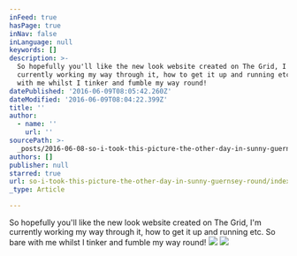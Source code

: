 ```yaml
---
inFeed: true
hasPage: true
inNav: false
inLanguage: null
keywords: []
description: >-
  So hopefully you'll like the new look website created on The Grid, I'm
  currently working my way through it, how to get it up and running etc. So bare
  with me whilst I tinker and fumble my way round!
datePublished: '2016-06-09T08:05:42.260Z'
dateModified: '2016-06-09T08:04:22.399Z'
title: ''
author:
  - name: ''
    url: ''
sourcePath: >-
  _posts/2016-06-08-so-i-took-this-picture-the-other-day-in-sunny-guernsey-round.md
authors: []
publisher: null
starred: true
url: so-i-took-this-picture-the-other-day-in-sunny-guernsey-round/index.html
_type: Article

---
```

So hopefully you'll like the new look website created on The Grid, I'm currently working my way through it, how to get it up and running etc. So bare with me whilst I tinker and fumble my way round!
![](https://the-grid-user-content.s3-us-west-2.amazonaws.com/aae25411-6a6b-493d-b88b-dd8c59afcdba.png)
![](https://the-grid-user-content.s3-us-west-2.amazonaws.com/9f8ec7db-3324-4a08-8765-ca779bbb954a.jpg)